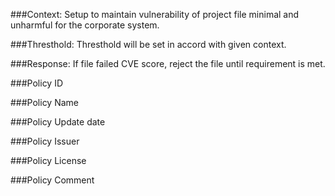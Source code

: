 ###Context:
     Setup to maintain vulnerability of project file minimal and unharmful for the corporate system.
    
###Thresthold:
    Thresthold will be set in accord with given context.

###Response:
    If file failed CVE score, reject the file until requirement is met.

###Policy ID

###Policy Name

###Policy Update date

###Policy Issuer

###Policy License

###Policy Comment

